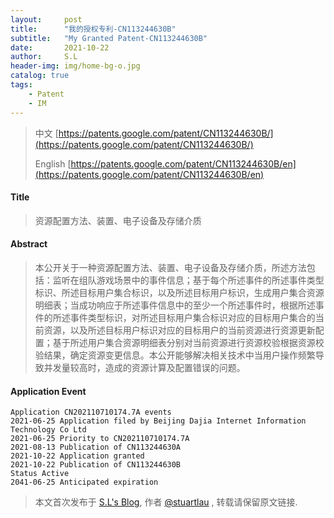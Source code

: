 ```yaml
---
layout:     post
title:      "我的授权专利-CN113244630B"
subtitle:   "My Granted Patent-CN113244630B"
date:       2021-10-22
author:     S.L
header-img: img/home-bg-o.jpg
catalog: true
tags:
    - Patent
    - IM
---
```

> 中文 [https://patents.google.com/patent/CN113244630B/](https://patents.google.com/patent/CN113244630B/)
>
> English [https://patents.google.com/patent/CN113244630B/en](https://patents.google.com/patent/CN113244630B/en)

#### Title
> 资源配置方法、装置、电子设备及存储介质






















#### Abstract
> 本公开关于一种资源配置方法、装置、电子设备及存储介质，所述方法包括：监听在组队游戏场景中的事件信息；基于每个所述事件的所述事件类型标识、所述目标用户集合标识，以及所述目标用户标识，生成用户集合资源明细表；当成功响应于所述事件信息中的至少一个所述事件时，根据所述事件的所述事件类型标识，对所述目标用户集合标识对应的目标用户集合的当前资源，以及所述目标用户标识对应的目标用户的当前资源进行资源更新配置；基于所述用户集合资源明细表分别对当前资源进行资源校验根据资源校验结果，确定资源变更信息。本公开能够解决相关技术中当用户操作频繁导致并发量较高时，造成的资源计算及配置错误的问题。






















#### Application Event
```
Application CN202110710174.7A events 
2021-06-25 Application filed by Beijing Dajia Internet Information Technology Co Ltd
2021-06-25 Priority to CN202110710174.7A
2021-08-13 Publication of CN113244630A
2021-10-22 Application granted
2021-10-22 Publication of CN113244630B
Status Active
2041-06-25 Anticipated expiration
```
> 本文首次发布于 [S.L's Blog](http://elsef.com), 作者 [@stuartlau](http://github.com/stuartlau) ,
转载请保留原文链接.
